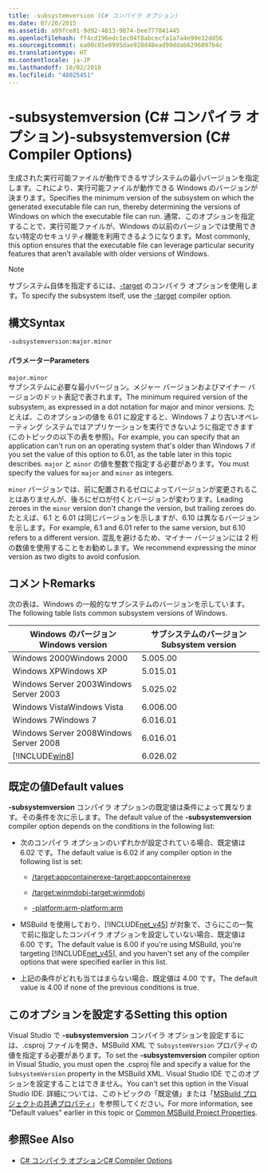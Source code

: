 ```yaml
---
title: -subsystemversion (C# コンパイラ オプション)
ms.date: 07/20/2015
ms.assetid: a99fce81-9d92-4813-9874-bee777041445
ms.openlocfilehash: ff4cd196edc1ec04f8abcecfa1a7a4e99e32dd56
ms.sourcegitcommit: ea00c05e0995dae928d48ead99ddab6296097b4c
ms.translationtype: HT
ms.contentlocale: ja-JP
ms.lasthandoff: 10/02/2018
ms.locfileid: "48025451"
---
```

# <a name="-subsystemversion-c-compiler-options"></a><span data-ttu-id="620b3-102">-subsystemversion (C# コンパイラ オプション)</span><span class="sxs-lookup"><span data-stu-id="620b3-102">-subsystemversion (C# Compiler Options)</span></span>
<span data-ttu-id="620b3-103">生成された実行可能ファイルが動作できるサブシステムの最小バージョンを指定します。これにより、実行可能ファイルが動作できる Windows のバージョンが決まります。</span><span class="sxs-lookup"><span data-stu-id="620b3-103">Specifies the minimum version of the subsystem on which the generated executable file can run, thereby determining the versions of Windows on which the executable file can run.</span></span> <span data-ttu-id="620b3-104">通常、このオプションを指定することで、実行可能ファイルが、Windows の以前のバージョンでは使用できない特定のセキュリティ機能を利用できるようになります。</span><span class="sxs-lookup"><span data-stu-id="620b3-104">Most commonly, this option ensures that the executable file can leverage particular security features that aren’t available with older versions of Windows.</span></span>  
  
> [!NOTE]
>  <span data-ttu-id="620b3-105">サブシステム自体を指定するには、[-target](../../../csharp/language-reference/compiler-options/target-compiler-option.md) のコンパイラ オプションを使用します。</span><span class="sxs-lookup"><span data-stu-id="620b3-105">To specify the subsystem itself, use the [-target](../../../csharp/language-reference/compiler-options/target-compiler-option.md) compiler option.</span></span>  
  
## <a name="syntax"></a><span data-ttu-id="620b3-106">構文</span><span class="sxs-lookup"><span data-stu-id="620b3-106">Syntax</span></span>  
  
```console  
-subsystemversion:major.minor  
```  
  
#### <a name="parameters"></a><span data-ttu-id="620b3-107">パラメーター</span><span class="sxs-lookup"><span data-stu-id="620b3-107">Parameters</span></span>  
 `major.minor`  
 <span data-ttu-id="620b3-108">サブシステムに必要な最小バージョン。メジャー バージョンおよびマイナー バージョンのドット表記で表されます。</span><span class="sxs-lookup"><span data-stu-id="620b3-108">The minimum required version of the subsystem, as expressed in a dot notation for major and minor versions.</span></span> <span data-ttu-id="620b3-109">たとえば、このオプションの値を 6.01 に設定すると、Windows 7 より古いオペレーティング システムではアプリケーションを実行できないように指定できます (このトピックの以下の表を参照)。</span><span class="sxs-lookup"><span data-stu-id="620b3-109">For example, you can specify that an application can't run on an operating system that's older than Windows 7 if you set the value of this option to 6.01, as the table later in this topic describes.</span></span> <span data-ttu-id="620b3-110">`major` と `minor` の値を整数で指定する必要があります。</span><span class="sxs-lookup"><span data-stu-id="620b3-110">You must specify the values for `major` and `minor` as integers.</span></span>  
  
 <span data-ttu-id="620b3-111">`minor` バージョンでは、前に配置されるゼロによってバージョンが変更されることはありませんが、後ろにゼロが付くとバージョンが変わります。</span><span class="sxs-lookup"><span data-stu-id="620b3-111">Leading zeroes in the `minor` version don't change the version, but trailing zeroes do.</span></span> <span data-ttu-id="620b3-112">たとえば、6.1 と 6.01 は同じバージョンを示しますが、6.10 は異なるバージョンを示します。</span><span class="sxs-lookup"><span data-stu-id="620b3-112">For example, 6.1 and 6.01 refer to the same version, but 6.10 refers to a different version.</span></span> <span data-ttu-id="620b3-113">混乱を避けるため、マイナー バージョンには 2 桁の数値を使用することをお勧めします。</span><span class="sxs-lookup"><span data-stu-id="620b3-113">We recommend expressing the minor version as two digits to avoid confusion.</span></span>  
  
## <a name="remarks"></a><span data-ttu-id="620b3-114">コメント</span><span class="sxs-lookup"><span data-stu-id="620b3-114">Remarks</span></span>  
 <span data-ttu-id="620b3-115">次の表は、Windows の一般的なサブシステムのバージョンを示しています。</span><span class="sxs-lookup"><span data-stu-id="620b3-115">The following table lists common subsystem versions of Windows.</span></span>  
  
|<span data-ttu-id="620b3-116">Windows のバージョン</span><span class="sxs-lookup"><span data-stu-id="620b3-116">Windows version</span></span>|<span data-ttu-id="620b3-117">サブシステムのバージョン</span><span class="sxs-lookup"><span data-stu-id="620b3-117">Subsystem version</span></span>|  
|---------------------|-----------------------|  
|<span data-ttu-id="620b3-118">Windows 2000</span><span class="sxs-lookup"><span data-stu-id="620b3-118">Windows 2000</span></span>|<span data-ttu-id="620b3-119">5.00</span><span class="sxs-lookup"><span data-stu-id="620b3-119">5.00</span></span>|  
|<span data-ttu-id="620b3-120">Windows XP</span><span class="sxs-lookup"><span data-stu-id="620b3-120">Windows XP</span></span>|<span data-ttu-id="620b3-121">5.01</span><span class="sxs-lookup"><span data-stu-id="620b3-121">5.01</span></span>|  
|<span data-ttu-id="620b3-122">Windows Server 2003</span><span class="sxs-lookup"><span data-stu-id="620b3-122">Windows Server 2003</span></span>|<span data-ttu-id="620b3-123">5.02</span><span class="sxs-lookup"><span data-stu-id="620b3-123">5.02</span></span>|  
|<span data-ttu-id="620b3-124">Windows Vista</span><span class="sxs-lookup"><span data-stu-id="620b3-124">Windows Vista</span></span>|<span data-ttu-id="620b3-125">6.00</span><span class="sxs-lookup"><span data-stu-id="620b3-125">6.00</span></span>|  
|<span data-ttu-id="620b3-126">Windows 7</span><span class="sxs-lookup"><span data-stu-id="620b3-126">Windows 7</span></span>|<span data-ttu-id="620b3-127">6.01</span><span class="sxs-lookup"><span data-stu-id="620b3-127">6.01</span></span>|  
|<span data-ttu-id="620b3-128">Windows Server 2008</span><span class="sxs-lookup"><span data-stu-id="620b3-128">Windows Server 2008</span></span>|<span data-ttu-id="620b3-129">6.01</span><span class="sxs-lookup"><span data-stu-id="620b3-129">6.01</span></span>|  
|[!INCLUDE[win8](~/includes/win8-md.md)]|<span data-ttu-id="620b3-130">6.02</span><span class="sxs-lookup"><span data-stu-id="620b3-130">6.02</span></span>|  
  
## <a name="default-values"></a><span data-ttu-id="620b3-131">既定の値</span><span class="sxs-lookup"><span data-stu-id="620b3-131">Default values</span></span>  
 <span data-ttu-id="620b3-132">**-subsystemversion** コンパイラ オプションの既定値は条件によって異なります。その条件を次に示します。</span><span class="sxs-lookup"><span data-stu-id="620b3-132">The default value of the **-subsystemversion** compiler option depends on the conditions in the following list:</span></span>  
  
-   <span data-ttu-id="620b3-133">次のコンパイラ オプションのいずれかが設定されている場合、既定値は 6.02 です。</span><span class="sxs-lookup"><span data-stu-id="620b3-133">The default value is 6.02 if any compiler option in the following list is set:</span></span>  
  
    -   [<span data-ttu-id="620b3-134">/target:appcontainerexe</span><span class="sxs-lookup"><span data-stu-id="620b3-134">-target:appcontainerexe</span></span>](../../../csharp/language-reference/compiler-options/target-appcontainerexe-compiler-option.md)  
  
    -   [<span data-ttu-id="620b3-135">/target:winmdobj</span><span class="sxs-lookup"><span data-stu-id="620b3-135">-target:winmdobj</span></span>](../../../csharp/language-reference/compiler-options/target-winmdobj-compiler-option.md)  
  
    -   [<span data-ttu-id="620b3-136">-platform:arm</span><span class="sxs-lookup"><span data-stu-id="620b3-136">-platform:arm</span></span>](../../../csharp/language-reference/compiler-options/platform-compiler-option.md)  
  
-   <span data-ttu-id="620b3-137">MSBuild を使用しており、[!INCLUDE[net_v45](~/includes/net-v45-md.md)] が対象で、さらにこの一覧で前に指定したコンパイラ オプションを設定していない場合、既定値は 6.00 です。</span><span class="sxs-lookup"><span data-stu-id="620b3-137">The default value is 6.00 if you're using MSBuild, you're targeting [!INCLUDE[net_v45](~/includes/net-v45-md.md)], and you haven't set any of the compiler options that were specified earlier in this list.</span></span>  
  
-   <span data-ttu-id="620b3-138">上記の条件がどれも当てはまらない場合、既定値は 4.00 です。</span><span class="sxs-lookup"><span data-stu-id="620b3-138">The default value is 4.00 if none of the previous conditions is true.</span></span>  
  
## <a name="setting-this-option"></a><span data-ttu-id="620b3-139">このオプションを設定する</span><span class="sxs-lookup"><span data-stu-id="620b3-139">Setting this option</span></span>  
 <span data-ttu-id="620b3-140">Visual Studio で **-subsystemversion** コンパイラ オプションを設定するには、.csproj ファイルを開き、MSBuild XML で `SubsystemVersion` プロパティの値を指定する必要があります。</span><span class="sxs-lookup"><span data-stu-id="620b3-140">To set the **-subsystemversion** compiler option in Visual Studio, you must open the .csproj file and specify a value for the `SubsystemVersion` property in the MSBuild XML.</span></span> <span data-ttu-id="620b3-141">Visual Studio IDE でこのオプションを設定することはできません。</span><span class="sxs-lookup"><span data-stu-id="620b3-141">You can't set this option in the Visual Studio IDE.</span></span> <span data-ttu-id="620b3-142">詳細については、このトピックの「既定値」または「[MSBuild プロジェクトの共通プロパティ](/visualstudio/msbuild/common-msbuild-project-properties)」を参照してください。</span><span class="sxs-lookup"><span data-stu-id="620b3-142">For more information, see "Default values" earlier in this topic or [Common MSBuild Project Properties](/visualstudio/msbuild/common-msbuild-project-properties).</span></span>  
  
## <a name="see-also"></a><span data-ttu-id="620b3-143">参照</span><span class="sxs-lookup"><span data-stu-id="620b3-143">See Also</span></span>  

- [<span data-ttu-id="620b3-144">C# コンパイラ オプション</span><span class="sxs-lookup"><span data-stu-id="620b3-144">C# Compiler Options</span></span>](../../../csharp/language-reference/compiler-options/index.md)
